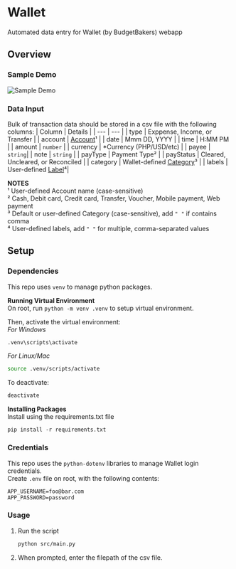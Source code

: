 # Wallet
Automated data entry for Wallet (by BudgetBakers) webapp

## Overview

### Sample Demo
![Sample Demo](./assets/wallet-sample-demo.gif)

### Data Input
Bulk of transaction data should be stored in a csv file with the following columns:
| Column | Details |
| --- | --- |
| type | Exppense, Income, or Transfer |
| account | [Account](https://web.budgetbakers.com/accounts)¹ |
| date | Mmm DD, YYYY |
| time | H:MM PM |
| amount | `number` |
| currency | *Currency (PHP/USD/etc) |
| payee | `string`|
| note | `string` |
| payType | Payment Type² |
| payStatus | Cleared, Uncleared, or Reconciled |
| category | Wallet-defined [Category](https://web.budgetbakers.com/settings/categories)³ |
| labels | User-defined [Label](https://web.budgetbakers.com/settings/labels)⁴|

**NOTES**  
¹ User-defined Account name (case-sensitive)  
² Cash, Debit card, Credit card, Transfer, Voucher, Mobile payment, Web payment  
³ Default or user-defined Category (case-sensitive), add `" "` if contains comma  
⁴ User-defined labels, add `" "` for multiple, comma-separated values  
 

## Setup
### Dependencies
This repo uses `venv` to manage python packages.

**Running Virtual Environment**  
On root, run `python -m venv .venv` to setup virtual environment.

Then, activate the virtual environment:  
*For Windows*
```bash
.venv\scripts\activate
```

*For Linux/Mac*
```bash
source .venv/scripts/activate
```

To deactivate:
```bash
deactivate
```

**Installing Packages**  
Install using the requirements.txt file  
```
pip install -r requirements.txt
```

### Credentials
This repo uses the `python-dotenv` libraries to manage Wallet login credentials.  
Create `.env` file on root, with the following contents:  
```env
APP_USERNAME=foo@bar.com
APP_PASSWORD=password

```

### Usage
1. Run the script
    ```bash
    python src/main.py
    ```
2. When prompted, enter the filepath of the csv file.